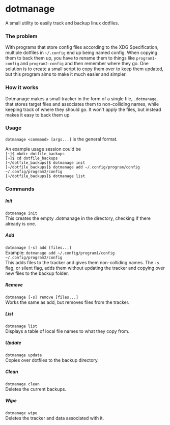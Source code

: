# dotmanage
A small utility to easily track and backup linux dotfiles.
### The problem
With programs that store config files according to the XDG Specification, multiple dotfiles in `~/.config` end up being named config.
When copying them to back them up, you have to rename them to things like `program1-config` and `program2-config` and then remember where they go.
One solution is to create a small script to copy them over to keep them updated, but this program aims to make it much easier and simpler.
### How it works
Dotmanage makes a small tracker in the form of a single file, `.dotmanage`, that stores target files and associates them to non-colliding names, while keeping track of where they should go.
It won't apply the files, but instead makes it easy to back them up.
### Usage
`dotmanage <command> [args...]` is the general format.  
  

An example usage session could be   
`[~]$ mkdir dotfile_backups`  
`[~]$ cd dotfile_backups`  
`[~/dotfile_backups]$ dotmanage init`  
`[~/dotfile_backups]$ dotmanage add ~/.config/program/config ~/.config/program2/config`  
`[~/dotfile_backups]$ dotmanage list`  

### Commands
##### Init
`dotmanage init`  
This creates the empty .dotmanage in the directory, checking if there already is one.
##### Add
`dotmanage [-s] add [files...]`  
Example: `dotmanage add ~/.config/program1/config ~/.config/program2/config`  
This adds files to the tracker and gives them non-colliding names.
The `-s` flag, or silent flag, adds them without updating the tracker and copying over new files to the backup folder.
##### Remove
`dotmanage [-s] remove [files...]`  
Works the same as add, but removes files from the tracker.
##### List
`dotmanage list`  
Displays a table of local file names to what they copy from.
##### Update
`dotmanage update`  
Copies over dotfiles to the backup directory.
##### Clean
`dotmanage clean`  
Deletes the current backups.
##### Wipe
`dotmanage wipe`  
Deletes the tracker and data associated with it.
